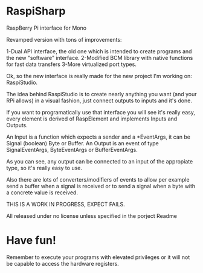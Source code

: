 RaspiSharp
==========

RaspBerry Pi interface for Mono

Revamped version with tons of improvements:

1-Dual API interface, the old one which is intended to create programs and the new "software" interface.
2-Modified BCM library with native functions for fast data transfers
3-More virtualized port types.

Ok, so the new interface is really made for the new project I'm working on: RaspiStudio.

The idea behind RaspiStudio is to create nearly anything you want (and your RPi allows)
in a visual fashion, just connect outputs to inputs and it's done.

If you want to programatically use that interface you will see it's really easy, every element
is derived of RaspElement and implements Inputs and Outputs.

An Input is a function which expects a sender and a *EventArgs, it can be Signal (boolean) Byte or Buffer.
An Output is an event of type SignalEventArgs, ByteEventArgs or BufferEventArgs.

As you can see, any output can be connected to an input of the appropiate type, so it's really easy to use.

Also there are lots of converters/modifiers of events to allow per example send a buffer when a signal is received
or to send a signal when a byte with a concrete value is received.


THIS IS A WORK IN PROGRESS, EXPECT FAILS.

All released under no license unless specified in the porject Readme

Have fun!
=======

Remember to execute your programs with elevated privileges or it will not be capable to access the hardware registers.
